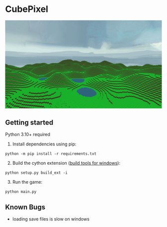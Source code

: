 # CubePixel

![](./screenshot.png)


## Getting started

Python 3.10+ required

1. Install dependencies using pip:
```
python -m pip install -r requirements.txt
```
2. Build the cython extension ([build tools for windows](https://visualstudio.microsoft.com/downloads/#build-tools-for-visual-studio-2022)):
```
python setup.py build_ext -i
```
3. Run the game:
```
python main.py
```

## Known Bugs

- loading save files is slow on windows

